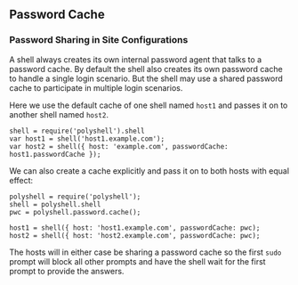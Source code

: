## Password Cache

### Password Sharing in Site Configurations

A shell always creates its own internal password agent that talks
to a password cache. By default the shell also creates its own password
cache to handle a single login scenario. But the shell may use a shared
password cache to participate in multiple login scenarios.

Here we use the default cache of one shell named `host1` and passes it
on to another shell named `host2`.

    shell = require('polyshell').shell
    var host1 = shell('host1.example.com');
    var host2 = shell({ host: 'example.com', passwordCache: host1.passwordCache });

We can also create a cache explicitly and pass it on to both hosts
with equal effect:

    polyshell = require('polyshell');
    shell = polyshell.shell
    pwc = polyshell.password.cache();
    
    host1 = shell({ host: 'host1.example.com', passwordCache: pwc);
    host2 = shell({ host: 'host2.example.com', passwordCache: pwc);

The hosts will in either case be sharing a password cache so the first `sudo`
prompt will block all other prompts and have the shell wait for the first
prompt to provide the answers.
